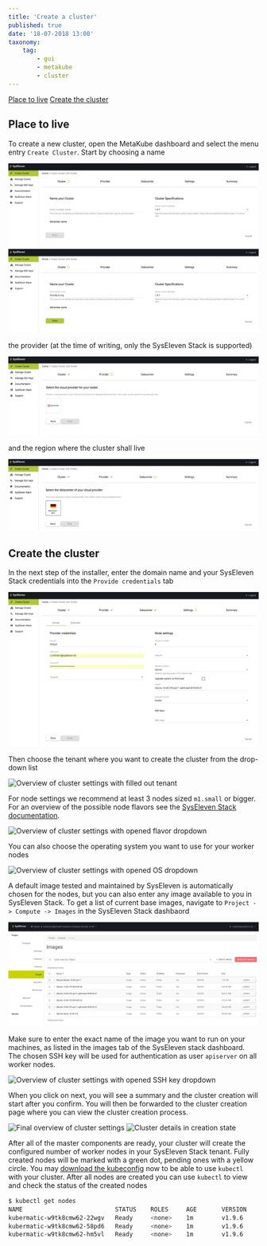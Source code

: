 ```yaml
---
title: 'Create a cluster'
published: true
date: '18-07-2018 13:00'
taxonomy:
    tag:
        - gui
        - metakube
        - cluster
---
```


[Place to live](#place-to-live)
[Create the cluster](#create-the-cluster)

## Place to live

To create a new cluster, open the MetaKube dashboard and select the menu entry `Create Cluster`.
Start by choosing a name

![Overview of cluster creation](image_overview_01.png)
![Overview of cluster creation with filled out name](image_overview_02.png)

the provider (at the time of writing, only the SysEleven Stack is supported)

![Menu to chose cloud provider](image_provider_01.png)

and the region where the cluster shall live

![Menu to choose datacenter](image_datacenter_01.png)

## Create the cluster

In the next step of the installer, enter the domain name and your SysEleven Stack credentials into the `Provide credentials` tab

![Overview of cluster settings](image_cluster-settings_01.png)

Then choose the tenant where you want to create the cluster from the drop-down list

![Overview of cluster settings with filled out tenant](image_cluster-settings_02.png)

For node settings we recommend at least 3 nodes sized `m1.small` or bigger. For an overview of the possible node flavors see the [SysEleven Stack documentation](https://doc.syselevenstack.com/en/faq/compute/).

![Overview of cluster settings with opened flavor dropdown](image_cluster-settings_03.png)

You can also choose the operating system you want to use for your worker nodes

![Overview of cluster settings with opened OS dropdown](image_cluster-settings_04.png)

A default image tested and maintained by SysEleven is automatically chosen for the nodes, but you can also enter any image available to you in SysEleven Stack. To get a list of current base images, navigate to `Project -> Compute -> Images` in the SysEleven Stack dashbaord

![Overview of openstack images](image_stack-images_01.png)

Make sure to enter the exact name of the image you want to run on your machines, as listed in the images tab of the SysEleven stack dashboard.  
The chosen SSH key will be used for authentication as user `apiserver` on all worker nodes.

![Overview of cluster settings with opened SSH key dropdown](image_cluster-settings_05.png)

When you click on next, you will see a summary and the cluster creation will start after you confirm. You will then be forwarded to the cluster creation page where you can view the cluster creation process.

![Final overview of cluster settings](image_cluster-settings_06.png)
![Cluster details in creation state](image_cluster-details_01.png)

After all of the master components are ready, your cluster will create the configured number of worker nodes in your SysEleven Stack tenant. Fully created nodes will be marked with a green dot, pending ones with a yellow circle. You may [download the kubeconfig](../06.download-the-kubeconfig/default.en.md) now to be able to use `kubectl` with your cluster.
After all nodes are created you can use `kubectl` to view and check the status of the created nodes

```bash
$ kubectl get nodes
NAME                          STATUS    ROLES     AGE       VERSION
kubermatic-w9tk8cmw62-22wgv   Ready     <none>    1m        v1.9.6
kubermatic-w9tk8cmw62-58pd6   Ready     <none>    1m        v1.9.6
kubermatic-w9tk8cmw62-hm5vl   Ready     <none>    1m        v1.9.6
```
